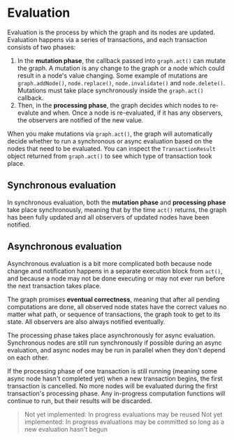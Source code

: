 # Evaluation

Evaluation is the process by which the graph and its nodes are updated. Evaluation happens via a series of transactions, and each transaction consists of two phases:

1. In the **mutation phase**, the callback passed into `graph.act()` can mutate the graph. A mutation is any change to the graph or a node which could result in a node's value changing. Some example of mutations are `graph.addNode()`, `node.replace()`, `node.invalidate()` and `node.delete()`. Mutations must take place synchronously inside the `graph.act()` callback.
2. Then, in the **processing phase**, the graph decides which nodes to re-evalute and when. Once a node is re-evaluated, if it has any observers, the observers are notified of the new value.

When you make mutations via `graph.act()`, the graph will automatically decide whether to run a synchronous or async evaluation based on the nodes that need to be evaluated. You can inspect the `TransactionResult` object returned from `graph.act()` to see which type of transaction took place.

## Synchronous evaluation

In synchronous evaluation, both the **mutation phase** and **processing phase** take place synchronously, meaning that by the time `act()` returns, the graph has been fully updated and all observers of updated nodes have been notified.

## Asynchronous evaluation

Asynchronous evaluation is a bit more complicated both because node change and notification happens in a separate execution block from `act()`, and because a node may not be done executing or may not ever run before the next transaction takes place.

The graph promises **eventual correctness**, meaning that after all pending computations are done, all observed node states have the correct values no matter what path, or sequence of transactions, the graph took to get to its state. All observers are also always notified eventually.

The processing phase takes place asynchronously for async evaluation. Synchronous nodes are still run synchronously if possible during an async evaluation, and async nodes may be run in parallel when they don't depend on each other.

If the processing phase of one transaction is still running (meaning some async node hasn't completed yet) when a new transaction begins, the first transaction is cancelled. No more nodes will be evaluated during the first transaction's processing phase. Any in-progress computation functions will continue to run, but their results will be discarded.

> Not yet implemented: In progress evaluations may be reused
> Not yet implemented: In progress evaluations may be committed so long as a new evaluation hasn't begun
